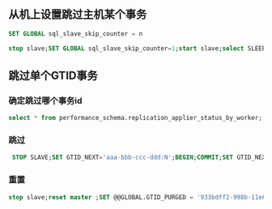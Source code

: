 
## 从机上设置跳过主机某个事务
```sql
SET GLOBAL sql_slave_skip_counter = n
```
```sql
stop slave;SET GLOBAL sql_slave_skip_counter=1;start slave;select SLEEP(1);show slave status\G
```

## 跳过单个GTID事务
### 确定跳过哪个事务id 
```sql
select * from performance_schema.replication_applier_status_by_worker;
```
### 跳过
```sql
 STOP SLAVE;SET GTID_NEXT='aaa-bbb-ccc-ddd:N';BEGIN;COMMIT;SET GTID_NEXT='AUTOMATIC';START SLAVE;
```
### 重置
```sql
stop slave;reset master ;SET @@GLOBAL.GTID_PURGED = '933bdff2-998b-11e6-a3ce-246e9618f108:34'; start slave;sleep 1; show slave status\G
```
